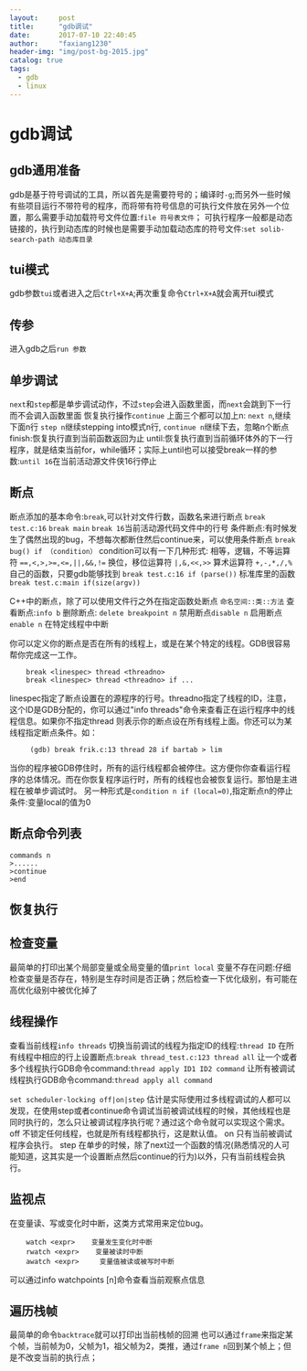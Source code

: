 ```yaml
---
layout:     post
title:      "gdb调试"
date:       2017-07-10 22:40:45
author:     "faxiang1230"
header-img: "img/post-bg-2015.jpg"
catalog: true
tags:
  - gdb
  - linux
---
```

# gdb调试

## gdb通用准备
gdb是基于符号调试的工具，所以首先是需要符号的；编译时`-g`;而另外一些时候有些项目运行不带符号的程序，而将带有符号信息的可执行文件放在另外一个位置，那么需要手动加载符号文件位置:`file 符号表文件`；
可执行程序一般都是动态链接的，执行到动态库的时候也是需要手动加载动态库的符号文件:`set solib-search-path 动态库目录`
## tui模式
gdb参数`tui`或者进入之后`Ctrl+X+A`;再次重复命令`Ctrl+X+A`就会离开tui模式
## 传参
进入gdb之后`run 参数`
## 单步调试
`next`和`step`都是单步调试动作，不过`step`会进入函数里面，而`next`会跳到下一行而不会调入函数里面
恢复执行操作`continue`
上面三个都可以加上n:
`next n`,继续下面n行
`step n`继续stepping into模式n行,
`continue n`继续下去，忽略n个断点
finish:恢复执行直到当前函数返回为止
until:恢复执行直到当前循环体外的下一行程序，就是结束当前for，while循环；实际上until也可以接受break一样的参数:`until 16`在当前活动源文件侠16行停止
## 断点
断点添加的基本命令:`break`,可以针对文件行数，函数名来进行断点
`break test.c:16`
`break main`
`break 16`当前活动源代码文件中的行号
条件断点:有时候发生了偶然出现的bug，不想每次都断住然后continue来，可以使用条件断点
`break bug() if （condition）`
condition可以有一下几种形式:
相等，逻辑，不等运算符
`==,<,>,>=,<=,||,&&,!=`
换位，移位运算符
`|,&,<<,>>`
算术运算符
`+,-,*,/,%`
自己的函数，只要gdb能够找到
`break test.c:16 if (parse())`
标准库里的函数
`break test.c:main if(size(argv))`

C++中的断点，除了可以使用文件行之外在指定函数处断点
`命名空间::类::方法`
查看断点:`info b`
删除断点:
`delete breakpoint n`
禁用断点`disable n`
启用断点`enable n`
在特定线程中中断

你可以定义你的断点是否在所有的线程上，或是在某个特定的线程。GDB很容易帮你完成这一工作。
```
    break <linespec> thread <threadno>
    break <linespec> thread <threadno> if ...
```
linespec指定了断点设置在的源程序的行号。threadno指定了线程的ID，注意，这个ID是GDB分配的，你可以通过"info threads"命令来查看正在运行程序中的线程信息。如果你不指定thread <threadno>则表示你的断点设在所有线程上面。你还可以为某线程指定断点条件。如：
```
     (gdb) break frik.c:13 thread 28 if bartab > lim
```
当你的程序被GDB停住时，所有的运行线程都会被停住。这方便你你查看运行程序的总体情况。而在你恢复程序运行时，所有的线程也会被恢复运行。那怕是主进程在被单步调试时。
另一种形式是`condition n if (local=0)`,指定断点n的停止条件:变量local的值为0

## 断点命令列表
```
commands n
>......
>continue
>end
```
## 恢复执行

## 检查变量
最简单的打印出某个局部变量或全局变量的值`print local`
变量不存在问题:仔细检查变量是否存在，特别是生存时间是否正确；然后检查一下优化级别，有可能在高优化级别中被优化掉了
## 线程操作
查看当前线程`info threads`
切换当前调试的线程为指定ID的线程:`thread ID`
在所有线程中相应的行上设置断点:`break thread_test.c:123 thread all`
让一个或者多个线程执行GDB命令command:`thread apply ID1 ID2 command`
让所有被调试线程执行GDB命令command:`thread apply all command `

`set scheduler-locking off|on|step` 估计是实际使用过多线程调试的人都可以发现，在使用step或者continue命令调试当前被调试线程的时候，其他线程也是同时执行的，怎么只让被调试程序执行呢？通过这个命令就可以实现这个需求。off 不锁定任何线程，也就是所有线程都执行，这是默认值。 on 只有当前被调试程序会执行。 step 在单步的时候，除了next过一个函数的情况(熟悉情况的人可能知道，这其实是一个设置断点然后continue的行为)以外，只有当前线程会执行。


## 监视点
在变量读、写或变化时中断，这类方式常用来定位bug。
```
    watch <expr>    变量发生变化时中断
    rwatch <expr>    变量被读时中断
    awatch <expr>     变量值被读或被写时中断
```
可以通过info watchpoints [n]命令查看当前观察点信息
## 遍历栈帧
最简单的命令`backtrace`就可以打印出当前栈帧的回溯
也可以通过`frame`来指定某个帧，当前帧为0，父帧为1，祖父帧为2，类推，通过`frame n`回到某个帧上；但是不改变当前的执行点；
